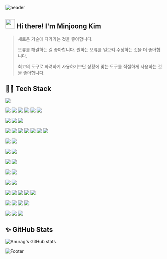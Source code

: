 ![header](https://capsule-render.vercel.app/api?type=waving&color=gradient&customColorList=2&height=250&section=header&text=MINJOONG's%20Github&fontAlignY=40&fontSize=50&animation=fadeIn)

##  <img src="https://raw.githubusercontent.com/aemmadi/aemmadi/master/wave.gif" width="30"> Hi there! I'm Minjoong Kim
> 새로운 기술에 다가가는 것을 좋아합니다.
> 
> 오류를 해결하는 걸 좋아합니다. 원하는 오류를 일으켜 수정하는 것을 더 좋아합니다.
>
> 최고의 도구로 화려하게 사용하기보단 상황에 맞는 도구를 적절하게 사용하는 것을 좋아합니다.

## 👨‍💻 Tech Stack
<!-- HTML -->
<img src="https://img.shields.io/badge/html5-E34F26?style=flat&logo=html5&logoColor=white"/>

<!-- Styling -->
<img src="https://img.shields.io/badge/css3-1572B6?style=flat&logo=css3&logoColor=white"/> <img src="https://img.shields.io/badge/normalizedotcss-E3695F?style=flat&logo=normalizedotcss&logoColor=white"/> <img src="https://img.shields.io/badge/sass-CC6699?style=flat&logo=sass&logoColor=white"/> <img src="https://img.shields.io/badge/bootstrap-7952B3?style=flat&logo=bootstrap&logoColor=white"/> <img src="https://img.shields.io/badge/styledcomponents-DB7093?style=flat&logo=styledcomponents&logoColor=white"/>  <img src="https://img.shields.io/badge/tailwindcss-06B6D4?style=flat&logo=tailwindcss&logoColor=white"/>  

<!-- JS -->
<img src="https://img.shields.io/badge/javascript-F7DF1E?style=flat&logo=javascript&logoColor=black"/> <img src="https://img.shields.io/badge/typescript-3178C6?style=flat&logo=typescript&logoColor=white"/> <img src="https://img.shields.io/badge/jquery-0769AD?style=flat&logo=jquery&logoColor=white"/>

<!-- React -->
<img src="https://img.shields.io/badge/react-61DAFB?style=flat&logo=react&logoColor=black"/> <img src="https://img.shields.io/badge/redux-764ABC?style=flat&logo=redux&logoColor=white"/> <img src="https://img.shields.io/badge/reactquery-FF4154?style=flat&logo=reactquery&logoColor=white"/> <img src="https://img.shields.io/badge/reactrouter-CA4245?style=flat&logo=reactrouter&logoColor=white"/> <img src="https://img.shields.io/badge/reactivex-B7178C?style=flat&logo=reactivex&logoColor=white"/> <img src="https://img.shields.io/badge/reacthookform-EC5990?style=flat&logo=reacthookform&logoColor=white"/> <img src="https://img.shields.io/badge/mui-007FFF?style=flat&logo=mui&logoColor=white"/> 

<!-- Vue -->
<img src="https://img.shields.io/badge/vuedotjs-4FC08D?style=flat&logo=vuedotjs&logoColor=white"/> <img src="https://img.shields.io/badge/quasar-1976D2?style=flat&logo=quasar&logoColor=white"/>

<!-- SSR -->
<img src="https://img.shields.io/badge/nextdotjs-000000?style=flat&logo=nextdotjs&logoColor=white"/> <img src="https://img.shields.io/badge/vercel-000000?style=flat&logo=vercel&logoColor=white"/>

<!-- Story Book -->
<img src="https://img.shields.io/badge/storybook-FF4785?style=flat&logo=storybook&logoColor=white"/>

<!-- App -->
<img src="https://img.shields.io/badge/reactnative-61DAFB?style=flat&logo=react&logoColor=black"/>

<!-- Testing Tool -->
<img src="https://img.shields.io/badge/jest-C21325?style=flat&logo=jest&logoColor=white"/> <img src="https://img.shields.io/badge/testinglibrary-E33332?style=flat&logo=testinglibrary&logoColor=white"/> 

<!-- Node -->
<img src="https://img.shields.io/badge/nodedotjs-339933?style=flat&logo=nodedotjs&logoColor=white"/> <img src="https://img.shields.io/badge/express-000000?style=flat&logo=express&logoColor=white"/>

<!-- DevOps -->
<img src="https://img.shields.io/badge/git-F05032?style=flat&logo=git&logoColor=white"/> <img src="https://img.shields.io/badge/github-181717?style=flat&logo=github&logoColor=white"/> <img src="https://img.shields.io/badge/gitlab-FC6D26?style=flat&logo=gitlab&logoColor=white"/> <img src="https://img.shields.io/badge/githubactions-2088FF?style=flat&logo=githubactions&logoColor=white"/> <img src="https://img.shields.io/badge/docker-2496ED?style=flat&logo=docker&logoColor=white"/>

<!-- Communication -->
<img src="https://img.shields.io/badge/jira-0052CC?style=flat&logo=jira&logoColor=white"/> <img src="https://img.shields.io/badge/confluence-172B4D?style=flat&logo=confluence&logoColor=white"/> <img src="https://img.shields.io/badge/slack-4A154B?style=flat&logo=slack&logoColor=white"/> <img src="https://img.shields.io/badge/notion-000000?style=flat&logo=notion&logoColor=white"/>

<!-- Tool -->
<img src="https://img.shields.io/badge/webstorm-000000?style=flat&logo=webstorm&logoColor=white"/> <img src="https://img.shields.io/badge/intellijidea-000000?style=flat&logo=intellijidea&logoColor=white"/> <img src="https://img.shields.io/badge/gitkraken-179287?style=flat&logo=gitkraken&logoColor=white"/>
 
## ✨ GitHub Stats 
![Anurag's GitHub stats](https://github-readme-stats.vercel.app/api?username=alswnd3746&theme=dark&show_icons=true)

![Footer](https://capsule-render.vercel.app/api?type=waving&color=gradient&customColorList=2&height=250&section=footer)
